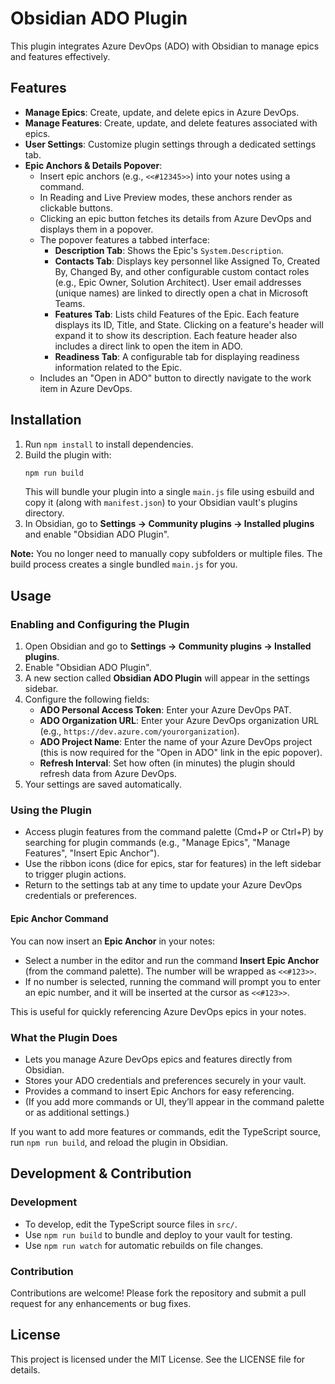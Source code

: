 # Obsidian ADO Plugin

This plugin integrates Azure DevOps (ADO) with Obsidian to manage epics and features effectively. 

## Features

- **Manage Epics**: Create, update, and delete epics in Azure DevOps.
- **Manage Features**: Create, update, and delete features associated with epics.
- **User Settings**: Customize plugin settings through a dedicated settings tab.
- **Epic Anchors & Details Popover**:
   - Insert epic anchors (e.g., `<<#12345>>`) into your notes using a command.
   - In Reading and Live Preview modes, these anchors render as clickable buttons.
   - Clicking an epic button fetches its details from Azure DevOps and displays them in a popover.
   - The popover features a tabbed interface:
       - **Description Tab**: Shows the Epic's `System.Description`.
       - **Contacts Tab**: Displays key personnel like Assigned To, Created By, Changed By, and other configurable custom contact roles (e.g., Epic Owner, Solution Architect). User email addresses (unique names) are linked to directly open a chat in Microsoft Teams.
       - **Features Tab**: Lists child Features of the Epic. Each feature displays its ID, Title, and State. Clicking on a feature's header will expand it to show its description. Each feature header also includes a direct link to open the item in ADO.
       - **Readiness Tab**: A configurable tab for displaying readiness information related to the Epic.
   - Includes an "Open in ADO" button to directly navigate to the work item in Azure DevOps.

## Installation

1. Run `npm install` to install dependencies.
2. Build the plugin with:
   ```sh
   npm run build
   ```
   This will bundle your plugin into a single `main.js` file using esbuild and copy it (along with `manifest.json`) to your Obsidian vault's plugins directory.
3. In Obsidian, go to **Settings → Community plugins → Installed plugins** and enable "Obsidian ADO Plugin".

**Note:** You no longer need to manually copy subfolders or multiple files. The build process creates a single bundled `main.js` for you.

## Usage

### Enabling and Configuring the Plugin

1. Open Obsidian and go to **Settings → Community plugins → Installed plugins**.
2. Enable "Obsidian ADO Plugin".
3. A new section called **Obsidian ADO Plugin** will appear in the settings sidebar.
4. Configure the following fields:
   - **ADO Personal Access Token**: Enter your Azure DevOps PAT.
   - **ADO Organization URL**: Enter your Azure DevOps organization URL (e.g., `https://dev.azure.com/yourorganization`).
   - **ADO Project Name**: Enter the name of your Azure DevOps project (this is now required for the "Open in ADO" link in the epic popover).
   - **Refresh Interval**: Set how often (in minutes) the plugin should refresh data from Azure DevOps.
5. Your settings are saved automatically.


### Using the Plugin

- Access plugin features from the command palette (Cmd+P or Ctrl+P) by searching for plugin commands (e.g., "Manage Epics", "Manage Features", "Insert Epic Anchor").
- Use the ribbon icons (dice for epics, star for features) in the left sidebar to trigger plugin actions.
- Return to the settings tab at any time to update your Azure DevOps credentials or preferences.

#### Epic Anchor Command

You can now insert an **Epic Anchor** in your notes:

- Select a number in the editor and run the command **Insert Epic Anchor** (from the command palette). The number will be wrapped as `<<#123>>`.
- If no number is selected, running the command will prompt you to enter an epic number, and it will be inserted at the cursor as `<<#123>>`.

This is useful for quickly referencing Azure DevOps epics in your notes.

### What the Plugin Does

- Lets you manage Azure DevOps epics and features directly from Obsidian.
- Stores your ADO credentials and preferences securely in your vault.
- Provides a command to insert Epic Anchors for easy referencing.
- (If you add more commands or UI, they’ll appear in the command palette or as additional settings.)

If you want to add more features or commands, edit the TypeScript source, run `npm run build`, and reload the plugin in Obsidian.

## Development & Contribution

### Development

- To develop, edit the TypeScript source files in `src/`.
- Use `npm run build` to bundle and deploy to your vault for testing.
- Use `npm run watch` for automatic rebuilds on file changes.

### Contribution

Contributions are welcome! Please fork the repository and submit a pull request for any enhancements or bug fixes.

## License

This project is licensed under the MIT License. See the LICENSE file for details.